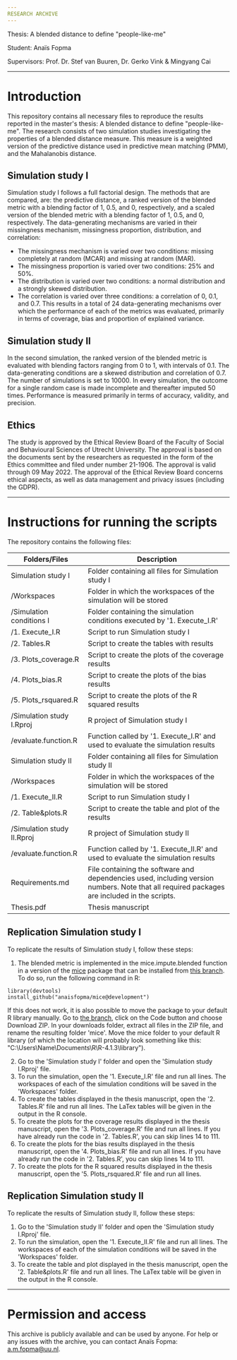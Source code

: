 ```yaml
---
RESEARCH ARCHIVE
---
```


Thesis: A blended distance to define "people-like-me"

Student: Anaïs Fopma

Supervisors: Prof. Dr. Stef van Buuren, Dr. Gerko Vink & Mingyang Cai

---
# Introduction
This repository contains all necessary files to reproduce the results reported in the master's thesis: A blended distance to define "people-like-me".
The research consists of two simulation studies investigating the properties of a blended distance measure. This measure is a weighted version of the predictive distance used in predictive mean matching (PMM), and the Mahalanobis distance. 

## Simulation study I
Simulation study I follows a full factorial design. The methods that are compared, are: the predictive distance, a ranked version of the blended metric with a blending factor of 1, 0.5, and 0, respectively, and a scaled version of the blended metric with a blending factor of 1, 0.5, and 0, respectively. The data-generating mechanisms are varied in their missingness mechanism, missingness proportion, distribution, and correlation: 
- The missingness mechanism is varied over two conditions: missing completely at random (MCAR) and missing at random (MAR). 
- The missingness proportion is varied over two conditions: 25% and 50%.
- The distribution is varied over two conditions: a normal distribution and a strongly skewed distribution.
- The correlation is varied over three conditions: a correlation of 0, 0.1, and 0.7.
This results in a total of 24 data-generating mechanisms over which the performance of each of the metrics was evaluated, primarily in terms of coverage, bias and proportion of explained variance.  

## Simulation study II
In the second simulation, the ranked version of the blended metric is evaluated with blending factors ranging from 0 to 1, with intervals of 0.1. The data-generating conditions are a skewed distribution and correlation of 0.7. The number of simulations is set to 10000. In every simulation, the outcome for a single random case is made incomplete and thereafter imputed 50 times. Performance is measured primarily in terms of accuracy, validity, and precision. 

## Ethics
The study is approved by the Ethical Review Board of the Faculty of Social and Behavioural Sciences of Utrecht University. The approval is based on the documents sent by the researchers as requested in the form of the Ethics committee and filed under number 21-1906. The approval is valid through 09 May 2022. The approval of the Ethical Review Board concerns ethical aspects, as well as data management and privacy issues (including the GDPR).


---
# Instructions for running the scripts
The repository contains the following files:

| Folders/Files            | Description   |
| -----------------        | ------------- |
|Simulation study I        |Folder containing all files for Simulation study I|
|/Workspaces               |Folder in which the workspaces of the simulation will be stored|
|/Simulation conditions I  |Folder containing the simulation conditions executed by '1. Execute_I.R'|
|/1. Execute_I.R           |Script to run Simulation study I|
|/2. Tables.R              |Script to create the tables with results|
|/3. Plots_coverage.R      |Script to create the plots of the coverage results|
|/4. Plots_bias.R          |Script to create the plots of the bias results|
|/5. Plots_rsquared.R      |Script to create the plots of the R squared results|
|/Simulation study I.Rproj |R project of Simulation study I|
|/evaluate.function.R      |Function called by '1. Execute_I.R' and used to evaluate the simulation results|
|Simulation study II       |Folder containing all files for Simulation study II|
|/Workspaces               |Folder in which the workspaces of the simulation will be stored|
|/1. Execute_II.R          |Script to run Simulation study I|
|/2. Table&plots.R         |Script to create the table and plot of the results|
|/Simulation study II.Rproj|R project of Simulation study II|
|/evaluate.function.R      |Function called by '1. Execute_II.R' and used to evaluate the simulation results|
|Requirements.md           |File containing the software and dependencies used, including version numbers. Note that all required packages are included in the scripts.|
|Thesis.pdf                |Thesis manuscript|

## Replication Simulation study I
To replicate the results of Simulation study I, follow these steps:
1. The blended metric is implemented in the mice.impute.blended function in a version of the [mice](https://cran.r-project.org/web/packages/mice/index.html) package that can be installed from [this branch](https://github.com/anaisfopma/mice/tree/development). To do so, run the following command in R: 
```
library(devtools)
install_github("anaisfopma/mice@development") 
```
If this does not work, it is also possible to move the package to your default R library manually. Go to [the branch](https://github.com/anaisfopma/mice/tree/development), click on the Code button and choose Download ZIP. In your downloads folder, extract all files in the ZIP file, and rename the resulting folder 'mice'. Move the mice folder to your default R library (of which the location will probably look something like this: "C:\Users\Name\Documents\R\R-4.1.3\library").

2. Go to the 'Simulation study I' folder and open the 'Simulation study I.Rproj' file.
3. To run the simulation, open the '1. Execute_I.R' file and run all lines. The workspaces of each of the simulation conditions will be saved in the 'Workspaces' folder. 
4. To create the tables displayed in the thesis manuscript, open the '2. Tables.R' file and run all lines. The LaTex tables will be given in the output in the R console. 
5. To create the plots for the coverage results displayed in the thesis manuscript, open the '3. Plots_coverage.R' file and run all lines. If you have already run the code in '2. Tables.R', you can skip lines 14 to 111. 
6. To create the plots for the bias results displayed in the thesis manuscript, open the '4. Plots_bias.R' file and run all lines.  If you have already run the code in '2. Tables.R', you can skip lines 14 to 111. 
7. To create the plots for the R squared results displayed in the thesis manuscript, open the '5. Plots_rsquared.R' file and run all lines.

## Replication Simulation study II
To replicate the results of Simulation study II, follow these steps:

1. Go to the 'Simulation study II' folder and open the 'Simulation study I.Rproj' file.
3. To run the simulation, open the '1. Execute_II.R' file and run all lines. The workspaces of each of the simulation conditions will be saved in the 'Workspaces' folder. 
4. To create the table and plot displayed in the thesis manuscript, open the '2. Table&plots.R' file and run all lines. The LaTex table will be given in the output in the R console. 

---
# Permission and access
This archive is publicly available and can be used by anyone. For help or any issues with the archive, you can contact Anaïs Fopma: a.m.fopma@uu.nl.

